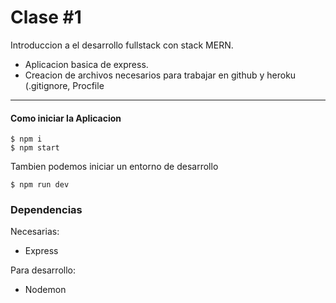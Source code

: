 # Clase #1
Introduccion a el desarrollo fullstack con stack MERN.

* Aplicacion basica de express.
* Creacion de archivos necesarios para trabajar en github y heroku (.gitignore, Procfile
____
#### Como iniciar la Aplicacion
```
$ npm i
$ npm start
```
Tambien podemos iniciar un entorno de desarrollo
```
$ npm run dev
```
### Dependencias
Necesarias:
  * Express

Para desarrollo:
  * Nodemon
